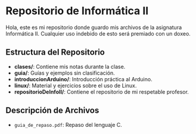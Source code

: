 # Repositorio de Informática II

Hola, este es mi repositorio donde guardo mis archivos de la asignatura Informática II. Cualquier uso indebido de esto será premiado con un doxeo.

## Estructura del Repositorio

- **clases/**: Contiene mis notas durante la clase.
- **guia/**: Guías y ejemplos sin clasificación.
- **introduccionArduino/**: Introducción práctica al Arduino.
- **linux/**: Material y ejercicios sobre el uso de Linux.
- **repositorioDeInfoII/**: Contiene el repositorio de mi respetable profesor.

## Descripción de Archivos

- `guia_de_repaso.pdf`: Repaso del lenguaje C.
